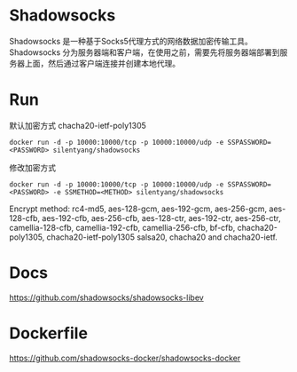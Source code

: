 # Shadowsocks
Shadowsocks 是一种基于Socks5代理方式的网络数据加密传输工具。Shadowsocks 分为服务器端和客户端，在使用之前，需要先将服务器端部署到服务器上面，然后通过客户端连接并创建本地代理。

# Run
默认加密方式 chacha20-ietf-poly1305
```
docker run -d -p 10000:10000/tcp -p 10000:10000/udp -e SSPASSWORD=<PASSWORD> silentyang/shadowsocks
```
修改加密方式
```
docker run -d -p 10000:10000/tcp -p 10000:10000/udp -e SSPASSWORD=<PASSWORD> -e SSMETHOD=<METHOD> silentyang/shadowsocks
```
Encrypt method: rc4-md5,
aes-128-gcm, aes-192-gcm, aes-256-gcm,
aes-128-cfb, aes-192-cfb, aes-256-cfb,
aes-128-ctr, aes-192-ctr, aes-256-ctr,
camellia-128-cfb, camellia-192-cfb,
camellia-256-cfb, bf-cfb,
chacha20-poly1305, chacha20-ietf-poly1305
salsa20, chacha20 and chacha20-ietf.

# Docs
https://github.com/shadowsocks/shadowsocks-libev

# Dockerfile
https://github.com/shadowsocks-docker/shadowsocks-docker
